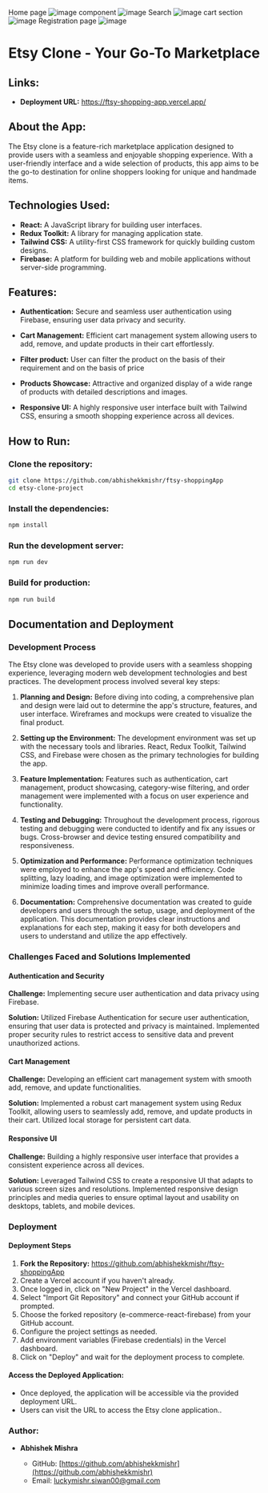 Home page
![image](https://github.com/abhishekkmishr/ftsy-shoppingApp/assets/132117431/50feea24-0171-4f9e-95d4-9bb0f8734bc1)
component
![image](https://github.com/abhishekkmishr/ftsy-shoppingApp/assets/132117431/bdd21a7d-87df-44ca-885a-1c0d2bc30f02)
Search
![image](https://github.com/abhishekkmishr/ftsy-shoppingApp/assets/132117431/3123b867-7753-441c-8b86-02247e4ef20c)
cart section
![image](https://github.com/abhishekkmishr/ftsy-shoppingApp/assets/132117431/6dbee7e5-6021-479f-b913-4955432040bf)
Registration page
![image](https://github.com/abhishekkmishr/ftsy-shoppingApp/assets/132117431/7badc10d-9398-4074-b25b-6cce45706625)




# Etsy Clone - Your Go-To Marketplace


## Links:

- **Deployment URL:** https://ftsy-shopping-app.vercel.app/

## About the App:

The Etsy clone is a feature-rich marketplace application designed to provide users with a seamless and enjoyable shopping experience. With a user-friendly interface and a wide selection of products, this app aims to be the go-to destination for online shoppers looking for unique and handmade items.


## Technologies Used:

- **React:** A JavaScript library for building user interfaces.
- **Redux Toolkit:** A library for managing application state.
- **Tailwind CSS:** A utility-first CSS framework for quickly building custom designs.
- **Firebase:** A platform for building web and mobile applications without server-side programming.

## Features:

- **Authentication:**
  Secure and seamless user authentication using Firebase, ensuring user data privacy and security.

- **Cart Management:**
  Efficient cart management system allowing users to add, remove, and update products in their cart effortlessly.
- **Filter product:**
  User can filter the product on the basis of their requirement and on the basis of price

- **Products Showcase:**
  Attractive and organized display of a wide range of products with detailed descriptions and images.

- **Responsive UI:**
  A highly responsive user interface built with Tailwind CSS, ensuring a smooth shopping experience across all devices.

## How to Run:

### **Clone the repository:**

```bash
git clone https://github.com/abhishekkmishr/ftsy-shoppingApp
cd etsy-clone-project
```

### **Install the dependencies:**

```bash
npm install
```

### **Run the development server:**

```bash
npm run dev
```

### **Build for production:**

```bash
npm run build
```

## Documentation and Deployment

### Development Process

The Etsy clone was developed to provide users with a seamless shopping experience, leveraging modern web development technologies and best practices. The development process involved several key steps:


1. **Planning and Design:** Before diving into coding, a comprehensive plan and design were laid out to determine the app's structure, features, and user interface. Wireframes and mockups were created to visualize the final product.


2. **Setting up the Environment:** The development environment was set up with the necessary tools and libraries. React, Redux Toolkit, Tailwind CSS, and Firebase were chosen as the primary technologies for building the app.

3. **Feature Implementation:** Features such as authentication, cart management, product showcasing, category-wise filtering, and order management were implemented with a focus on user experience and functionality.

4. **Testing and Debugging:** Throughout the development process, rigorous testing and debugging were conducted to identify and fix any issues or bugs. Cross-browser and device testing ensured compatibility and responsiveness.

5. **Optimization and Performance:** Performance optimization techniques were employed to enhance the app's speed and efficiency. Code splitting, lazy loading, and image optimization were implemented to minimize loading times and improve overall performance.

6. **Documentation:** Comprehensive documentation was created to guide developers and users through the setup, usage, and deployment of the application. This documentation provides clear instructions and explanations for each step, making it easy for both developers and users to understand and utilize the app effectively.

### Challenges Faced and Solutions Implemented

#### Authentication and Security

**Challenge:** Implementing secure user authentication and data privacy using Firebase.

**Solution:** Utilized Firebase Authentication for secure user authentication, ensuring that user data is protected and privacy is maintained. Implemented proper security rules to restrict access to sensitive data and prevent unauthorized actions.

#### Cart Management

**Challenge:** Developing an efficient cart management system with smooth add, remove, and update functionalities.

**Solution:** Implemented a robust cart management system using Redux Toolkit, allowing users to seamlessly add, remove, and update products in their cart. Utilized local storage for persistent cart data.

#### Responsive UI

**Challenge:** Building a highly responsive user interface that provides a consistent experience across all devices.

**Solution:** Leveraged Tailwind CSS to create a responsive UI that adapts to various screen sizes and resolutions. Implemented responsive design principles and media queries to ensure optimal layout and usability on desktops, tablets, and mobile devices.

### Deployment

#### Deployment Steps

1. **Fork the Repository:** https://github.com/abhishekkmishr/ftsy-shoppingApp
2. Create a Vercel account if you haven't already.
3. Once logged in, click on "New Project" in the Vercel dashboard.
4. Select "Import Git Repository" and connect your GitHub account if prompted.
5. Choose the forked repository (e-commerce-react-firebase) from your GitHub account.
6. Configure the project settings as needed.
7. Add environment variables (Firebase credentials) in the Vercel dashboard.
8. Click on "Deploy" and wait for the deployment process to complete.

#### Access the Deployed Application:

- Once deployed, the application will be accessible via the provided deployment URL.
- Users can visit the URL to access the Etsy clone application..

### Author:
- **Abhishek Mishra**

  - GitHub: [https://github.com/abhishekkmishr](https://github.com/abhishekkmishr)
  - Email: luckymishr.siwan00@gmail.com
